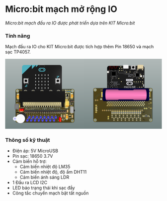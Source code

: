 # Micro:bit mạch mở rộng IO
*Micro:bit mạch đầu ra IO được phát triển dựa trên KIT Micro:bit*

### Tính năng
Mạch đầu ra IO cho KIT Micro:bit được tích hợp thêm Pin 18650 và mạch sạc TP4057.

![Micro:bit mạch đầu ra IO](/images/image-01.png)

### Thông số kỹ thuật
- Điện áp: 5V MicroUSB
- Pin sạc: 18650 3.7V 
- Cảm biến hỗ trợ:
  + Cảm biến nhiệt độ LM35
  + Cảm biến nhiệt độ, độ ẩm DHT11
  + Cảm biến ánh sáng LDR
- 1 Đầu ra LCD I2C
- LED báo trạng thái khi sạc đầy
- Công tắc chuyển mạch bật tắt nguồn
